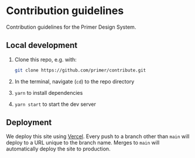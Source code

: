 # Contribution guidelines

Contribution guidelines for the Primer Design System.

## Local development

1. Clone this repo, e.g. with:

    ```sh
    git clone https://github.com/primer/contribute.git
    ```

1. In the terminal, navigate (`cd`) to the repo directory

1. `yarn` to install dependencies

2. `yarn start` to start the dev server

## Deployment

We deploy this site using [Vercel](https://vercel.com). Every push to a branch other than `main` will deploy to a URL unique to the branch name. Merges to `main` will automatically deploy the site to production.
